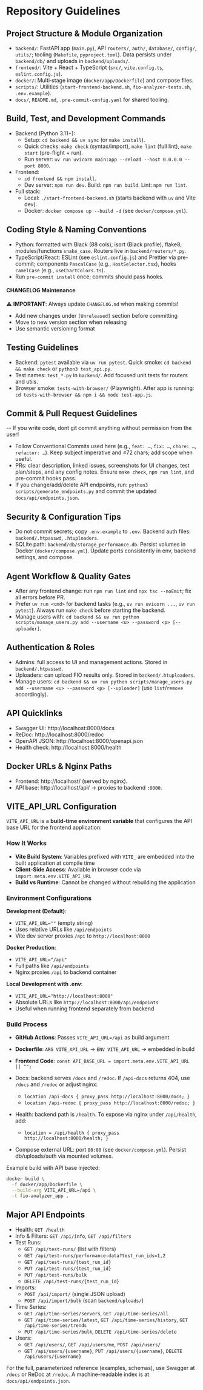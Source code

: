# Repository Guidelines

## Project Structure & Module Organization
- `backend/`: FastAPI app (`main.py`), API `routers/`, `auth/`, `database/`, `config/`, `utils/`; tooling (`Makefile`, `pyproject.toml`). Data persists under `backend/db/` and uploads in `backend/uploads/`.
- `frontend/`: Vite + React + TypeScript (`src/`, `vite.config.ts`, `eslint.config.js`).
- `docker/`: Multi‑stage image (`docker/app/Dockerfile`) and compose files.
- `scripts/`: Utilities (`start-frontend-backend.sh`, `fio-analyzer-tests.sh`, `.env.example`).
- `docs/`, `README.md`, `.pre-commit-config.yaml` for shared tooling.

## Build, Test, and Development Commands
- Backend (Python 3.11+):
  - Setup: `cd backend && uv sync` (or `make install`).
  - Quick checks: `make check` (syntax/import), `make lint` (full lint), `make start` (pre-flight + run).
  - Run server: `uv run uvicorn main:app --reload --host 0.0.0.0 --port 8000`.
- Frontend:
  - `cd frontend && npm install`.
  - Dev server: `npm run dev`. Build: `npm run build`. Lint: `npm run lint`.
- Full stack:
  - Local: `./start-frontend-backend.sh` (starts backend with `uv` and Vite dev).
  - Docker: `docker compose up --build -d` (see `docker/compose.yml`).

## Coding Style & Naming Conventions
- Python: formatted with Black (88 cols), isort (Black profile), flake8; modules/functions `snake_case`. Routers live in `backend/routers/*.py`.
- TypeScript/React: ESLint (see `eslint.config.js`) and Prettier via pre-commit; components `PascalCase` (e.g., `HostSelector.tsx`), hooks `camelCase` (e.g., `useChartColors.ts`).
- Run `pre-commit install` once; commits should pass hooks.

#### CHANGELOG Maintenance
⚠️ **IMPORTANT**: Always update `CHANGELOG.md` when making commits!
- Add new changes under `[Unreleased]` section before committing
- Move to new version section when releasing
- Use semantic versioning format

## Testing Guidelines
- Backend: `pytest` available via `uv run pytest`. Quick smoke: `cd backend && make check` or `python3 test_api.py`.
- Test names: `test_*.py` in `backend/`. Add focused unit tests for routers and utils.
- Browser smoke: `tests-with-browser/` (Playwright). After app is running: `cd tests-with-browser && npm i && node test-app.js`.

## Commit & Pull Request Guidelines
-- If you write code, dont git commit anything without permission from the user!
- Follow Conventional Commits used here (e.g., `feat: …`, `fix: …`, `chore: …`, `refactor: …`). Keep subject imperative and ≤72 chars; add scope when useful.
- PRs: clear description, linked issues, screenshots for UI changes, test plan/steps, and any config notes. Ensure `make check`, `npm run lint`, and pre-commit hooks pass.
- If you change/add/delete API endpoints, run: `python3 scripts/generate_endpoints.py` and commit the updated `docs/api/endpoints.json`.

## Security & Configuration Tips
- Do not commit secrets; copy `.env.example` to `.env`. Backend auth files: `backend/.htpasswd`, `.htuploaders`.
- SQLite path: `backend/db/storage_performance.db`. Persist volumes in Docker (`docker/compose.yml`). Update ports consistently in env, backend settings, and compose.

## Agent Workflow & Quality Gates
- After any frontend change: run `npm run lint` and `npx tsc --noEmit`; fix all errors before PR.
- Prefer `uv run <cmd>` for backend tasks (e.g., `uv run uvicorn ...`, `uv run pytest`). Always run `make check` before starting the backend.
- Manage users with: `cd backend && uv run python scripts/manage_users.py add --username <u> --password <p> [--uploader]`.

## Authentication & Roles
- Admins: full access to UI and management actions. Stored in `backend/.htpasswd`.
- Uploaders: can upload FIO results only. Stored in `backend/.htuploaders`.
- Manage users: `cd backend && uv run python scripts/manage_users.py add --username <u> --password <p> [--uploader]` (use `list`/`remove` accordingly).

## API Quicklinks
- Swagger UI: http://localhost:8000/docs
- ReDoc: http://localhost:8000/redoc
- OpenAPI JSON: http://localhost:8000/openapi.json
- Health check: http://localhost:8000/health

## Docker URLs & Nginx Paths
- Frontend: http://localhost/ (served by nginx).
- API base: http://localhost/api/ → proxies to backend `:8000`.

## VITE_API_URL Configuration

`VITE_API_URL` is a **build-time environment variable** that configures the API base URL for the frontend application:

### How It Works
- **Vite Build System**: Variables prefixed with `VITE_` are embedded into the built application at compile time
- **Client-Side Access**: Available in browser code via `import.meta.env.VITE_API_URL`
- **Build vs Runtime**: Cannot be changed without rebuilding the application

### Environment Configurations

**Development (Default)**:
- `VITE_API_URL=""` (empty string)
- Uses relative URLs like `/api/endpoints`
- Vite dev server proxies `/api` to `http://localhost:8000`

**Docker Production**:
- `VITE_API_URL="/api"`
- Full paths like `/api/endpoints`
- Nginx proxies `/api` to backend container

**Local Development with .env**:
- `VITE_API_URL="http://localhost:8000"`
- Absolute URLs like `http://localhost:8000/api/endpoints`
- Useful when running frontend separately from backend

### Build Process
- **GitHub Actions**: Passes `VITE_API_URL=/api` as build argument
- **Dockerfile**: `ARG VITE_API_URL` → `ENV VITE_API_URL` → embedded in build
- **Frontend Code**: `const API_BASE_URL = import.meta.env.VITE_API_URL || "";`

- Docs: backend serves `/docs` and `/redoc`. If `/api-docs` returns 404, use `/docs` and `/redoc` or adjust nginx:
  - `location /api-docs { proxy_pass http://localhost:8000/docs; }`
  - `location /api-redoc { proxy_pass http://localhost:8000/redoc; }`
- Health: backend path is `/health`. To expose via nginx under `/api/health`, add:
  - `location = /api/health { proxy_pass http://localhost:8000/health; }`
- Compose external URL: port `80:80` (see `docker/compose.yml`). Persist db/uploads/auth via mounted volumes.

Example build with API base injected:
```bash
docker build \
  -f docker/app/Dockerfile \
  --build-arg VITE_API_URL=/api \
  -t fio-analyzer_app .
```

## Major API Endpoints
- Health: `GET /health`
- Info & Filters: `GET /api/info`, `GET /api/filters`
- Test Runs:
  - `GET /api/test-runs/` (list with filters)
  - `GET /api/test-runs/performance-data?test_run_ids=1,2`
  - `GET /api/test-runs/{test_run_id}`
  - `PUT /api/test-runs/{test_run_id}`
  - `PUT /api/test-runs/bulk`
  - `DELETE /api/test-runs/{test_run_id}`
- Imports:
  - `POST /api/import/` (single JSON upload)
  - `POST /api/import/bulk` (scan `backend/uploads/`)
- Time Series:
  - `GET /api/time-series/servers`, `GET /api/time-series/all`
  - `GET /api/time-series/latest`, `GET /api/time-series/history`, `GET /api/time-series/trends`
  - `PUT /api/time-series/bulk`, `DELETE /api/time-series/delete`
- Users:
  - `GET /api/users/`, `GET /api/users/me`, `POST /api/users/`
  - `GET /api/users/{username}`, `PUT /api/users/{username}`, `DELETE /api/users/{username}`

For the full, parameterized reference (examples, schemas), use Swagger at `/docs` or ReDoc at `/redoc`. A machine-readable index is at `docs/api/endpoints.json`.